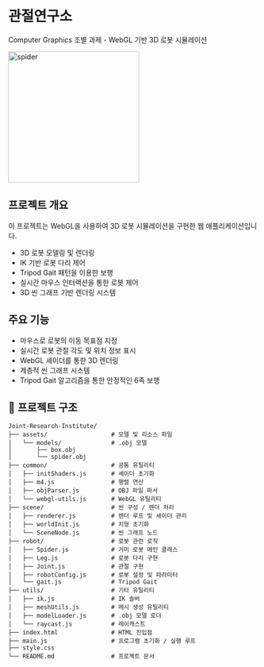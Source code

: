 # 관절연구소
Computer Graphics 조별 과제 - WebGL 기반 3D 로봇 시뮬레이션

<img width="264" alt="spider" src="https://github.com/user-attachments/assets/75accaec-65cc-4be9-950b-633b8183ebb3" />


## 프로젝트 개요
이 프로젝트는 WebGL을 사용하여 3D 로봇 시뮬레이션을 구현한 웹 애플리케이션입니다.
- 3D 로봇 모델링 및 렌더링
- IK 기반 로봇 다리 제어
- Tripod Gait 패턴을 이용한 보행
- 실시간 마우스 인터랙션을 통한 로봇 제어
- 3D 씬 그래프 기반 렌더링 시스템

## 주요 기능
- 마우스로 로봇의 이동 목표점 지정
- 실시간 로봇 관절 각도 및 위치 정보 표시
- WebGL 셰이더를 통한 3D 렌더링
- 계층적 씬 그래프 시스템
- Tripod Gait 알고리즘을 통한 안정적인 6족 보행

## 📁 프로젝트 구조

```
Joint-Research-Institute/
├── assets/                  # 모델 및 리소스 파일
│   └── models/              # .obj 모델
│       ├── box.obj
│       └── spider.obj
├── common/                  # 공통 유틸리티
│   ├── initShaders.js       # 셰이더 초기화
│   ├── m4.js                # 행렬 연산
│   ├── objParser.js         # OBJ 파일 파서
│   └── webgl-utils.js       # WebGL 유틸리티
├── scene/                   # 씬 구성 / 렌더 처리
│   ├── renderer.js          # 렌더 루프 및 셰이더 관리
│   ├── worldInit.js         # 지형 초기화
│   └── SceneNode.js         # 씬 그래프 노드
├── robot/                   # 로봇 관련 로직
│   ├── Spider.js            # 거미 로봇 메인 클래스
│   ├── Leg.js               # 로봇 다리 구현
│   ├── Joint.js             # 관절 구현
│   ├── robotConfig.js       # 로봇 설정 및 파라미터
│   └── gait.js              # Tripod Gait
├── utils/                   # 기타 유틸리티
│   ├── ik.js                # IK 솔버
│   ├── meshUtils.js         # 메시 생성 유틸리티
│   ├── modelLoader.js       # .obj 모델 로더
│   └── raycast.js           # 레이캐스트
├── index.html               # HTML 진입점
├── main.js                  # 프로그램 초기화 / 실행 루프
├── style.css                
└── README.md                # 프로젝트 문서
```
